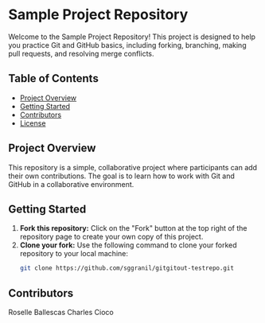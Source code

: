 # Sample Project Repository

Welcome to the Sample Project Repository! This project is designed to help you practice Git and GitHub basics, including forking, branching, making pull requests, and resolving merge conflicts.

## Table of Contents
- [Project Overview](#project-overview)
- [Getting Started](#getting-started)
- [Contributors](#contributors)
- [License](#license)

## Project Overview

This repository is a simple, collaborative project where participants can add their own contributions. The goal is to learn how to work with Git and GitHub in a collaborative environment.

## Getting Started

1. **Fork this repository:** Click on the "Fork" button at the top right of the repository page to create your own copy of this project.
2. **Clone your fork:** Use the following command to clone your forked repository to your local machine:
   ```bash
   git clone https://github.com/sggranil/gitgitout-testrepo.git


## Contributors

Roselle Ballescas
Charles Cioco